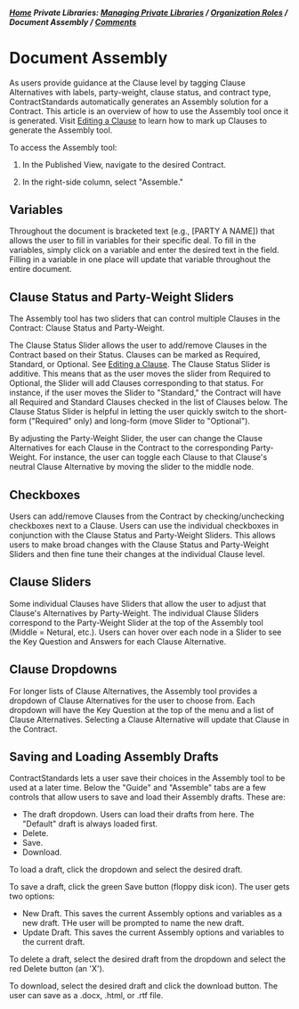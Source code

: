##### [Home](README.md) **Private Libraries:** [Managing Private Libraries](Organization_Management.md) / [Organization Roles](Organization_Roles.md) / Document Assembly / [Comments](Comments.md)

# Document Assembly

As users provide guidance at the Clause level by tagging Clause Alternatives with labels, party-weight, clause status, and contract type, ContractStandards automatically generates an Assembly solution for a Contract. This article is an overview of how to use the Assembly tool once it is generated. Visit [Editing a Clause](Edit_Clause.md) to learn how to mark up Clauses to generate the Assembly tool.

To access the Assembly tool:

1. In the Published View, navigate to the desired Contract.

2. In the right-side column, select "Assemble."

## Variables

Throughout the document is bracketed text (e.g., [PARTY A NAME]) that allows the user to fill in variables for their specific deal. To fill in the variables, simply click on a variable and enter the desired text in the field. Filling in a variable in one place will update that variable throughout the entire document.

## Clause Status and Party-Weight Sliders

The Assembly tool has two sliders that can control multiple Clauses in the Contract: Clause Status and Party-Weight. 

The Clause Status Slider allows the user to add/remove Clauses in the Contract based on their Status. Clauses can be marked as Required, Standard, or Optional. See [Editing a Clause](Edit_Clause.md). The Clause Status Slider is additive. This means that as the user moves the slider from Required to Optional, the Slider will add Clauses corresponding to that status. For instance, if the user moves the Slider to "Standard," the Contract will have all Required and Standard Clauses checked in the list of Clauses below. The Clause Status Slider is helpful in letting the user quickly switch to the short-form ("Required" only) and long-form (move Slider to "Optional").

By adjusting the Party-Weight Slider, the user can change the Clause Alternatives for each Clause in the Contract to the corresponding Party-Weight. For instance, the user can toggle each Clause to that Clause's neutral Clause Alternative by moving the slider to the middle node.

## Checkboxes

Users can add/remove Clauses from the Contract by checking/unchecking checkboxes next to a Clause. Users can use the individual checkboxes in conjunction with the Clause Status and Party-Weight Sliders. This allows users to make broad changes with the Clause Status and Party-Weight Sliders and then fine tune their changes at the individual Clause level.

## Clause Sliders

Some individual Clauses have Sliders that allow the user to adjust that Clause's Alternatives by Party-Weight. The individual Clause Sliders correspond to the Party-Weight Slider at the top of the Assembly tool (Middle = Netural, etc.). Users can hover over each node in a Slider to see the Key Question and Answers for each Clause Alternative.

## Clause Dropdowns

For longer lists of Clause Alternatives, the Assembly tool provides a dropdown of Clause Alternatives for the user to choose from. Each dropdown will have the Key Question at the top of the menu and a list of Clause Alternatives. Selecting a Clause Alternative will update that Clause in the Contract.

## Saving and Loading Assembly Drafts

ContractStandards lets a user save their choices in the Assembly tool to be used at a later time. Below the "Guide" and "Assemble" tabs are a few controls that allow users to save and load their Assembly drafts. These are:
  * The draft dropdown. Users can load their drafts from here. The "Default" draft is always loaded first.
  * Delete.
  * Save.
  * Download.
  
To load a draft, click the dropdown and select the desired draft.

To save a draft, click the green Save button (floppy disk icon). The user gets two options:
  * New Draft. This saves the current Assembly options and variables as a new draft. THe user will be prompted to name the new draft.
  * Update Draft. This saves the current Assembly options and variables to the current draft.
  
To delete a draft, select the desired draft from the dropdown and select the red Delete button (an 'X').

To download, select the desired draft and click the download button. The user can save as a .docx, .html, or .rtf file.

